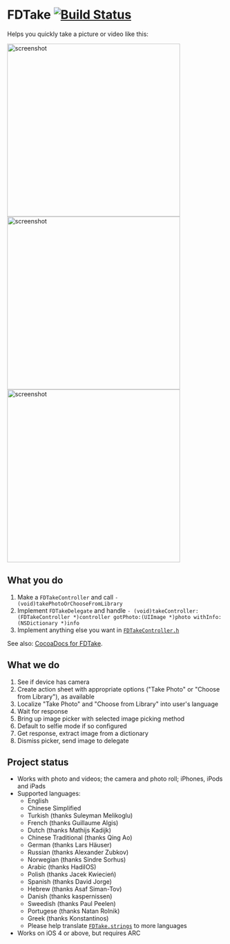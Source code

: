 FDTake [![Build Status](https://travis-ci.org/fulldecent/FDTake.svg?branch=master)](https://travis-ci.org/fulldecent/FDTake)
================
Helps you quickly take a picture or video like this:

<img src="http://i.imgur.com/HPY1taI.png" alt="screenshot" height=400/>
<img src="http://i.imgur.com/zEtLoZR.png" alt="screenshot" height=400/>
<img src="http://i.imgur.com/Brq6ojq.png" alt="screenshot" height=400/>

What you do
----------------
 1. Make a `FDTakeController` and call `- (void)takePhotoOrChooseFromLibrary`<br>
 2. Implement `FDTakeDelegate` and handle `- (void)takeController:(FDTakeController *)controller gotPhoto:(UIImage *)photo withInfo:(NSDictionary *)info`
 3. Implement anything else you want in <a href="https://github.com/fulldecent/FDTake/blob/master/FDTakeExample/FDTakeController.h">`FDTakeController.h`</a>

See also: <a href="http://cocoadocs.org/docsets/FDTake/0.2.1/">CocoaDocs for FDTake</a>.

What we do
----------------
 1. See if device has camera
 2. Create action sheet with appropriate options ("Take Photo" or "Choose from Library"), as available
 3. Localize "Take Photo" and "Choose from Library" into user's language
 4. Wait for response
 5. Bring up image picker with selected image picking method
 6. Default to selfie mode if so configured
 7. Get response, extract image from a dictionary
 8. Dismiss picker, send image to delegate

Project status
----------------
 * Works with photo and videos; the camera and photo roll; iPhones, iPods and iPads
 * Supported languages:
   - English
   - Chinese Simplified
   - Turkish (thanks Suleyman Melikoglu)
   - French (thanks Guillaume Algis)
   - Dutch (thanks Mathijs Kadijk)
   - Chinese Traditional (thanks Qing Ao)
   - German (thanks Lars Häuser)
   - Russian (thanks Alexander Zubkov)
   - Norwegian (thanks Sindre Sorhus)
   - Arabic (thanks HadiIOS)
   - Polish (thanks Jacek Kwiecień)
   - Spanish (thanks David Jorge)
   - Hebrew (thanks Asaf Siman-Tov)
   - Danish (thanks kaspernissen)
   - Sweedish (thanks Paul Peelen)
   - Portugese (thanks Natan Rolnik)
   - Greek (thanks Konstantinos)
   - Please help translate <a href="https://github.com/fulldecent/FDTake/blob/master/FDTakeExample/en.lproj/FDTake.strings">`FDTake.strings`</a> to more languages
 * Works on iOS 4 or above, but requires ARC

